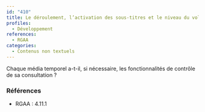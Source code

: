 ```yaml
---
id: "410"
title: Le déroulement, l’activation des sous-titres et le niveau du volume sonore des contenus audios et vidéos sont contrôlables par l’utilisateur
profiles:
  - Développement
references:
  - RGAA
categories:
  - Contenus non textuels
---
```


Chaque média temporel a-t-il, si nécessaire, les fonctionnalités de contrôle de sa consultation ?

### Références

*   RGAA : 4.11.1

